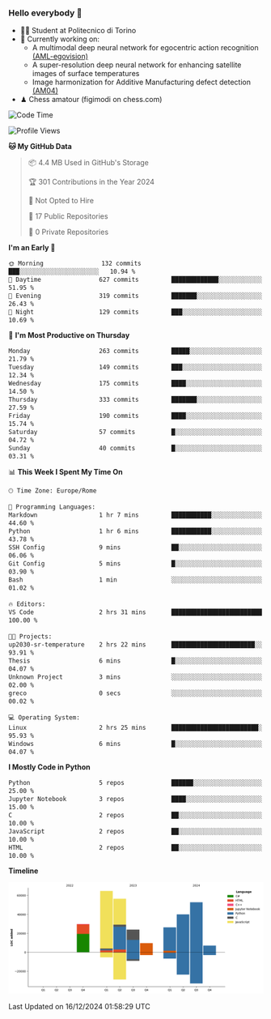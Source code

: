 ### Hello everybody 👋
- 🧑‍🎓 Student at Politecnico di Torino
- 🤖 Currently working on:
  - A multimodal deep neural network for egocentric action recognition [(AML-egovision)](https://github.com/figimodi/AML-egovision)
  - A super-resolution deep neural network for enhancing satellite images of surface temperatures
  - Image harmonization for Additive Manufacturing defect detection [(AM04)](https://github.com/figimodi/AM04)
- ♟ Chess amatour (figimodi on chess.com)

<!--
[![Figimodi's GitHub stats](https://github-readme-stats.vercel.app/api?username=figimodi&rank_icon=github&show_icons=true&include_all_commits=true)](https://github.com/figimodi/github-readme-stats)

![Top Langs](https://github-readme-stats.vercel.app/api/top-langs/?username=figimodi&layout=compact&)

[![Figimodi's WakaTime stats](https://github-readme-stats.vercel.app/api/wakatime?username=figimodi)](https://github.com/figimodi/github-readme-stats)
-->

<!--START_SECTION:waka-->
![Code Time](http://img.shields.io/badge/Code%20Time-463%20hrs%2050%20mins-blue)

![Profile Views](http://img.shields.io/badge/Profile%20Views-0-blue)

**🐱 My GitHub Data** 

> 📦 4.4 MB Used in GitHub's Storage 
 > 
> 🏆 301 Contributions in the Year 2024
 > 
> 🚫 Not Opted to Hire
 > 
> 📜 17 Public Repositories 
 > 
> 🔑 0 Private Repositories 
 > 
**I'm an Early 🐤** 

```text
🌞 Morning                132 commits         ███░░░░░░░░░░░░░░░░░░░░░░   10.94 % 
🌆 Daytime                627 commits         █████████████░░░░░░░░░░░░   51.95 % 
🌃 Evening                319 commits         ███████░░░░░░░░░░░░░░░░░░   26.43 % 
🌙 Night                  129 commits         ███░░░░░░░░░░░░░░░░░░░░░░   10.69 % 
```
📅 **I'm Most Productive on Thursday** 

```text
Monday                   263 commits         █████░░░░░░░░░░░░░░░░░░░░   21.79 % 
Tuesday                  149 commits         ███░░░░░░░░░░░░░░░░░░░░░░   12.34 % 
Wednesday                175 commits         ████░░░░░░░░░░░░░░░░░░░░░   14.50 % 
Thursday                 333 commits         ███████░░░░░░░░░░░░░░░░░░   27.59 % 
Friday                   190 commits         ████░░░░░░░░░░░░░░░░░░░░░   15.74 % 
Saturday                 57 commits          █░░░░░░░░░░░░░░░░░░░░░░░░   04.72 % 
Sunday                   40 commits          █░░░░░░░░░░░░░░░░░░░░░░░░   03.31 % 
```


📊 **This Week I Spent My Time On** 

```text
🕑︎ Time Zone: Europe/Rome

💬 Programming Languages: 
Markdown                 1 hr 7 mins         ███████████░░░░░░░░░░░░░░   44.60 % 
Python                   1 hr 6 mins         ███████████░░░░░░░░░░░░░░   43.78 % 
SSH Config               9 mins              ██░░░░░░░░░░░░░░░░░░░░░░░   06.06 % 
Git Config               5 mins              █░░░░░░░░░░░░░░░░░░░░░░░░   03.90 % 
Bash                     1 min               ░░░░░░░░░░░░░░░░░░░░░░░░░   01.02 % 

🔥 Editors: 
VS Code                  2 hrs 31 mins       █████████████████████████   100.00 % 

🐱‍💻 Projects: 
up2030-sr-temperature    2 hrs 22 mins       ███████████████████████░░   93.91 % 
Thesis                   6 mins              █░░░░░░░░░░░░░░░░░░░░░░░░   04.07 % 
Unknown Project          3 mins              ░░░░░░░░░░░░░░░░░░░░░░░░░   02.00 % 
greco                    0 secs              ░░░░░░░░░░░░░░░░░░░░░░░░░   00.02 % 

💻 Operating System: 
Linux                    2 hrs 25 mins       ████████████████████████░   95.93 % 
Windows                  6 mins              █░░░░░░░░░░░░░░░░░░░░░░░░   04.07 % 
```

**I Mostly Code in Python** 

```text
Python                   5 repos             ██████░░░░░░░░░░░░░░░░░░░   25.00 % 
Jupyter Notebook         3 repos             ████░░░░░░░░░░░░░░░░░░░░░   15.00 % 
C                        2 repos             ██░░░░░░░░░░░░░░░░░░░░░░░   10.00 % 
JavaScript               2 repos             ██░░░░░░░░░░░░░░░░░░░░░░░   10.00 % 
HTML                     2 repos             ██░░░░░░░░░░░░░░░░░░░░░░░   10.00 % 
```



**Timeline**

![Lines of Code chart](https://raw.githubusercontent.com/figimodi/figimodi/main/assets/bar_graph.png)


 Last Updated on 16/12/2024 01:58:29 UTC
<!--END_SECTION:waka-->

<!--
**figimodi/figimodi** is a ✨ _special_ ✨ repository because its `README.md` (this file) appears on your GitHub profile.

Here are some ideas to get you started:

- 🔭 I’m currently working on ...
- 🌱 I’m currently learning ...
- 👯 I’m looking to collaborate on ...
- 🤔 I’m looking for help with ...
- 💬 Ask me about ...
- 📫 How to reach me: ...
- 😄 Pronouns: ...
- ⚡ Fun fact: ...
-->
